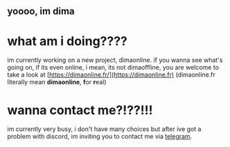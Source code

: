 ## yoooo, im dima

# what am i doing????

im currently working on a new project, dimaonline. if you wanna see what's going on, if its even online, i mean, its not dimaoffline, you are welcome to take a look at [https://dimaonline.fr/](https://dimaonline.fr) (dimaonline.fr literally mean **dimaonline**, **f**or **r**eal)

# wanna contact me?!??!!!

im currently very busy, i don't have many choices but after ive got a problem with discord, im inviting you to contact me via [telegram](https://t.me/vtnarx).

<!--
**dimaaac/dimaaac** is a ✨ _special_ ✨ repository because its `README.md` (this file) appears on your GitHub profile.

Here are some ideas to get you started:

- 🔭 I’m currently working on ...
- 🌱 I’m currently learning ...
- 👯 I’m looking to collaborate on ...
- 🤔 I’m looking for help with ...
- 💬 Ask me about ...
- 📫 How to reach me: ...
- 😄 Pronouns: ...
- ⚡ Fun fact: ...
-->

